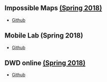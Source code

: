 ## Impossible Maps [(Spring 2018)](https://github.com/MimiOnuoha/Impossible-Maps)
- [Github](https://ellacyt.github.io/ImpossibleMaps/)

## Mobile Lab (Spring 2018)
- [Github](https://ellacyt.github.io/mobilelab/)

## DWD online [(Spring 2018)](https://itp.nyu.edu/~sve204/dwd_spring2018/)
- [Github](https://ellacyt.github.io/DWD_online/)
